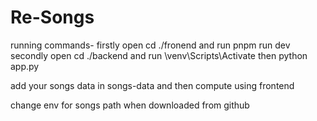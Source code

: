 ﻿# Re-Songs
running commands- 
firstly open cd ./fronend and run pnpm run dev 
secondly open cd ./backend and run \venv\Scripts\Activate then python app.py 

add your songs data in songs-data and then compute using frontend

change env for songs path when downloaded from github